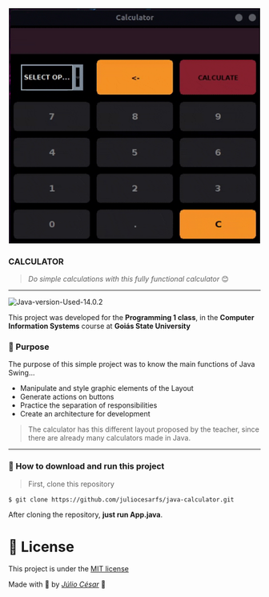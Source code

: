 
<div align="center">
  <img style="border: 1px solid black" width="500" src="javacalculator.gif"/>
</div>

### CALCULATOR
> *Do simple calculations with this fully functional calculator* 😊
---
![Java-version-Used-14.0.2](https://img.shields.io/badge/Java%20Version-14.0.2-red)

This project was developed for the **Programming 1 class**, in the **Computer Information Systems** course 
at **Goiás State University**

### 💬 Purpose
The purpose of this simple project was to know the main functions of Java Swing...
- Manipulate and style graphic elements of the Layout
- Generate actions on buttons
- Practice the separation of responsibilities 
- Create an architecture for development

> The calculator has this different layout proposed by the teacher,
 since there are already many calculators made in Java.
---
### 📁 How to download and run this project
> First, clone this repository
```
$ git clone https://github.com/juliocesarfs/java-calculator.git
```

After cloning the repository, **just run App.java**.

# 📕 License

This project is under the [MIT license](https://github.com/Crucciatus/java-calculator/blob/master/LICENSE)

Made with 💜 by [*Júlio César*](https://github.com/juliocesarfs) 🚀


